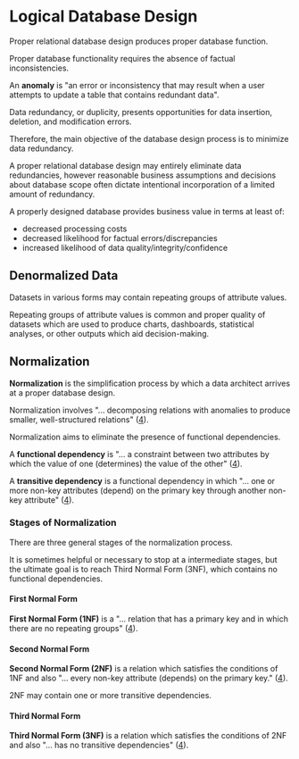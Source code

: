# Logical Database Design

Proper relational database design produces proper database function.

Proper database functionality requires the absence of factual inconsistencies.

An **anomaly** is "an error or inconsistency that may result when a user attempts to update a table that contains redundant data".

Data redundancy, or duplicity, presents opportunities for data insertion, deletion, and modification errors.

Therefore, the main objective of the database design process is to minimize data redundancy.

A proper relational database design may entirely eliminate data redundancies,
 however reasonable business assumptions and decisions about database scope often
 dictate intentional incorporation of a limited amount of redundancy.

A properly designed database provides business value in terms at least of:

 + decreased processing costs
 + decreased likelihood for factual errors/discrepancies
 + increased likelihood of data quality/integrity/confidence

## Denormalized Data

Datasets in various forms may contain repeating groups of attribute values.

Repeating groups of attribute values is common and proper quality of datasets which are used to produce charts, dashboards, statistical analyses, or other outputs which aid decision-making.

## Normalization

**Normalization** is the simplification process by which a data architect arrives at a proper database design.

Normalization involves "... decomposing relations with anomalies to produce smaller, well-structured relations" ([4](/LICENSE.md/#accompanying-textbook)).

Normalization aims to eliminate the presence of functional dependencies.

A **functional dependency** is "... a constraint between two attributes by which the value of one (determines) the value of the other" ([4](/LICENSE.md/#accompanying-textbook)).

A **transitive dependency** is a functional dependency in which "... one or more non-key attributes (depend) on the primary key through another non-key attribute" ([4](/LICENSE.md/#accompanying-textbook)).

### Stages of Normalization

There are three general stages of the normalization process.

It is sometimes helpful or necessary to stop at a intermediate stages, but the ultimate goal is to reach Third Normal Form (3NF), which contains no functional dependencies.

#### First Normal Form

**First Normal Form (1NF)** is a
 "... relation that has a primary key and in which there are no repeating groups" ([4](/LICENSE.md/#accompanying-textbook)).

#### Second Normal Form

**Second Normal Form (2NF)** is a relation which satisfies the conditions of 1NF and also "... every non-key attribute (depends) on the primary key." ([4](/LICENSE.md/#accompanying-textbook)).

2NF may contain one or more transitive dependencies.

#### Third Normal Form

**Third Normal Form (3NF)** is a relation which satisfies the conditions of 2NF and also "... has no transitive dependencies" ([4](/LICENSE.md/#accompanying-textbook)).

